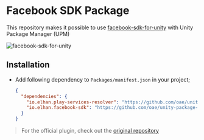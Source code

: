 # Facebook SDK Package

This repository makes it possible to use [facebook-sdk-for-unity](https://github.com/facebook/facebook-sdk-for-unity) with Unity Package Manager (UPM)

![facebook-sdk-for-unity](https://i.imgur.com/b0UYtNT.png)

## Installation

- Add following dependency to `Packages/manifest.json` in your project;

  ```json
  {
    "dependencies": {
      "io.elhan.play-services-resolver": "https://github.com/oae/unity-package-play-services-resolver.git#0.1.0",
      "io.elhan.facebook-sdk": "https://github.com/oae/unity-package-facebook-sdk.git#0.1.0",
    }
  }
  ```

> For the official plugin, check out the [original repository](https://github.com/facebook/facebook-sdk-for-unity)
